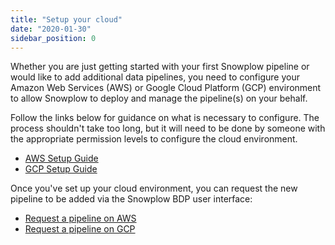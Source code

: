 ```yaml
---
title: "Setup your cloud"
date: "2020-01-30"
sidebar_position: 0
---
```


Whether you are just getting started with your first Snowplow pipeline or would like to add additional data pipelines, you need to configure your Amazon Web Services (AWS) or Google Cloud Platform (GCP) environment to allow Snowplow to deploy and manage the pipeline(s) on your behalf.

Follow the links below for guidance on what is necessary to configure. The process shouldn't take too long, but it will need to be done by someone with the appropriate permission levels to configure the cloud environment.

* [AWS Setup Guide](/docs/getting-started-with-snowplow-bdp/enterprise/setup-guide-aws/index.md)
* [GCP Setup Guide](/docs/getting-started-with-snowplow-bdp/enterprise/setup-guide-gcp/index.md)

Once you've set up your cloud environment, you can request the new pipeline to be added via the Snowplow BDP user interface:

- [Request a pipeline on AWS](https://console.snowplowanalytics.com/pipelines/AWS/new)
- [Request a pipeline on GCP](https://console.snowplowanalytics.com/pipelines/gcp/new)
